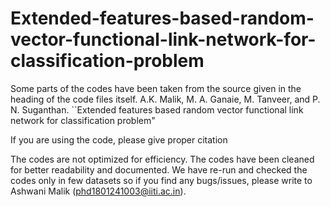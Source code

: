 # Extended-features-based-random-vector-functional-link-network-for-classification-problem
Some parts of the codes have been taken from the source given in the heading of the code files itself.
A.K. Malik, M. A. Ganaie, M. Tanveer,  and P. N. Suganthan. ``Extended features based random vector functional link network for classification problem"

If you are using the code, please give proper citation

The codes are not optimized for efficiency. The codes have been cleaned for better readability and documented. 
We have re-run and checked the codes only in few datasets so if you find any bugs/issues, please write to Ashwani Malik (phd1801241003@iiti.ac.in).

